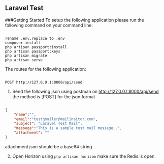 ## Laravel Test


###Getting Started
To setup the following application please run the following command on your command line:

```

rename .env.replace to .env
composer install
php artisan passport:install
php artisan passport:keys
php artisan migrate
php artisan serve

```

The routes for the following application:

```

POST http://127.0.0.1:8000/api/send

```


1. Send the following json using postman on http://127.0.0.1:8000/api/send the method is [POST] for the json format
```json

{
    "name":"",
    "email":"testgmailer@mailinaitor.com",
    "subject": "Laravel Test Mail",
    "message":"This is a sample test mail message..",
    "attachment": ""
}

```
attachment json should be a base64 string

2. Open Horizon using `php artisan horizon` make sure the Redis is open.